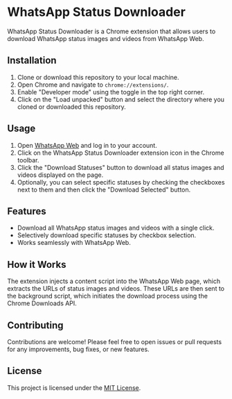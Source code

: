 # WhatsApp Status Downloader

WhatsApp Status Downloader is a Chrome extension that allows users to download WhatsApp status images and videos from WhatsApp Web.

## Installation

1. Clone or download this repository to your local machine.
2. Open Chrome and navigate to `chrome://extensions/`.
3. Enable "Developer mode" using the toggle in the top right corner.
4. Click on the "Load unpacked" button and select the directory where you cloned or downloaded this repository.

## Usage

1. Open [WhatsApp Web](https://web.whatsapp.com/) and log in to your account.
2. Click on the WhatsApp Status Downloader extension icon in the Chrome toolbar.
3. Click the "Download Statuses" button to download all status images and videos displayed on the page.
4. Optionally, you can select specific statuses by checking the checkboxes next to them and then click the "Download Selected" button.

## Features

- Download all WhatsApp status images and videos with a single click.
- Selectively download specific statuses by checkbox selection.
- Works seamlessly with WhatsApp Web.

## How it Works

The extension injects a content script into the WhatsApp Web page, which extracts the URLs of status images and videos. These URLs are then sent to the background script, which initiates the download process using the Chrome Downloads API.

## Contributing

Contributions are welcome! Please feel free to open issues or pull requests for any improvements, bug fixes, or new features.

## License

This project is licensed under the [MIT License](LICENSE).
